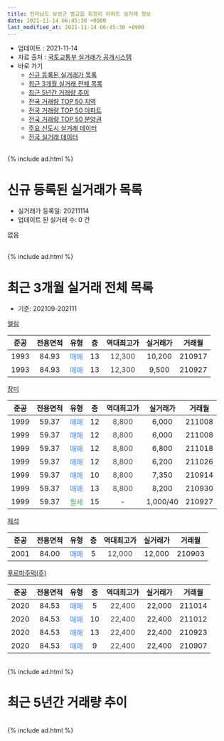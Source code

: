 ```yaml
---
title: 전라남도 보성군 벌교읍 회정리 아파트 실거래 정보
date: 2021-11-14 06:45:30 +0900
last_modified_at: 2021-11-14 06:45:30 +0900
---
```


* 업데이트 : 2021-11-14
* 자료 출처 : [국토교통부 실거래가 공개시스템](http://rt.molit.go.kr)
* 바로 가기
    * [신규 등록된 실거래가 목록](#신규-등록된-실거래가-목록)
    * [최근 3개월 실거래 전체 목록](#최근-3개월-실거래-전체-목록)
    * [최근 5년간 거래량 추이](#최근-5년간-거래량-추이)
    * [전국 거래량 TOP 50 지역](https://inasie.github.io/apt-trade-info/최근-3개월-전국에서-가장-거래가-많이-발생한-지역)
    * [전국 거래량 TOP 50 아파트](https://inasie.github.io/apt-trade-info/최근-3개월-전국에서-가장-거래가-많이-발생한-아파트)
    * [전국 거래량 TOP 50 분양권](https://inasie.github.io/apt-trade-info/최근-3개월-전국에서-가장-거래가-많이-발생한-분양권)
    * [주요 신도시 실거래 데이터](https://inasie.github.io/apt-trade-info/주요-신도시)
    * [전국 실거래 데이터](https://inasie.github.io/apt-trade-info/전국)
<br>
{% include ad.html %}
<br>

# 신규 등록된 실거래가 목록
* 실거래가 등록일: 20211114
* 업데이트 된 실거래 수: 0 건

없음

<br>
{% include ad.html %}
<br>

# 최근 3개월 실거래 전체 목록
* 기준: 202109-202111


[엘림](https://search.naver.com/search.naver?query=%EC%A0%84%EB%9D%BC%EB%82%A8%EB%8F%84+%EB%B3%B4%EC%84%B1%EA%B5%B0+%EB%B2%8C%EA%B5%90%EC%9D%8D+%ED%9A%8C%EC%A0%95%EB%A6%AC+%EC%97%98%EB%A6%BC)

|준공|전용면적|유형|층|역대최고가|실거래가|거래월|
|:---:|:---:|:---:|:---:|:---:|:---:|:---:|
|1993|84.93|<span style="color:#4285f3">매매</span>|13|<span style="color:#444444">12,300</span>|10,200|210917|
|1993|84.93|<span style="color:#4285f3">매매</span>|13|<span style="color:#444444">12,300</span>|9,500|210927|

[장미](https://search.naver.com/search.naver?query=%EC%A0%84%EB%9D%BC%EB%82%A8%EB%8F%84+%EB%B3%B4%EC%84%B1%EA%B5%B0+%EB%B2%8C%EA%B5%90%EC%9D%8D+%ED%9A%8C%EC%A0%95%EB%A6%AC+%EC%9E%A5%EB%AF%B8)

|준공|전용면적|유형|층|역대최고가|실거래가|거래월|
|:---:|:---:|:---:|:---:|:---:|:---:|:---:|
|1999|59.37|<span style="color:#4285f3">매매</span>|12|<span style="color:#444444">8,800</span>|6,000|211008|
|1999|59.37|<span style="color:#4285f3">매매</span>|12|<span style="color:#444444">8,800</span>|6,000|211008|
|1999|59.37|<span style="color:#4285f3">매매</span>|12|<span style="color:#444444">8,800</span>|6,800|211018|
|1999|59.37|<span style="color:#4285f3">매매</span>|12|<span style="color:#444444">8,800</span>|6,200|211026|
|1999|59.37|<span style="color:#4285f3">매매</span>|10|<span style="color:#444444">8,800</span>|7,350|210914|
|1999|59.37|<span style="color:#4285f3">매매</span>|13|<span style="color:#444444">8,800</span>|8,200|210930|
|1999|59.37|<span style="color:#34a853">월세</span>|15|<span style="color:#444444">-</span>|1,000/40|210927|

[제석](https://search.naver.com/search.naver?query=%EC%A0%84%EB%9D%BC%EB%82%A8%EB%8F%84+%EB%B3%B4%EC%84%B1%EA%B5%B0+%EB%B2%8C%EA%B5%90%EC%9D%8D+%ED%9A%8C%EC%A0%95%EB%A6%AC+%EC%A0%9C%EC%84%9D)

|준공|전용면적|유형|층|역대최고가|실거래가|거래월|
|:---:|:---:|:---:|:---:|:---:|:---:|:---:|
|2001|84.00|<span style="color:#4285f3">매매</span>|5|<span style="color:#444444">12,000</span>|12,000|210903|

[푸르미주택(주)](https://search.naver.com/search.naver?query=%EC%A0%84%EB%9D%BC%EB%82%A8%EB%8F%84+%EB%B3%B4%EC%84%B1%EA%B5%B0+%EB%B2%8C%EA%B5%90%EC%9D%8D+%ED%9A%8C%EC%A0%95%EB%A6%AC+%ED%91%B8%EB%A5%B4%EB%AF%B8%EC%A3%BC%ED%83%9D%28%EC%A3%BC%29)

|준공|전용면적|유형|층|역대최고가|실거래가|거래월|
|:---:|:---:|:---:|:---:|:---:|:---:|:---:|
|2020|84.53|<span style="color:#4285f3">매매</span>|5|<span style="color:#444444">22,400</span>|22,000|211014|
|2020|84.53|<span style="color:#4285f3">매매</span>|10|<span style="color:#444444">22,400</span>|22,400|211012|
|2020|84.53|<span style="color:#4285f3">매매</span>|13|<span style="color:#444444">22,400</span>|22,400|210923|
|2020|84.53|<span style="color:#4285f3">매매</span>|9|<span style="color:#444444">22,400</span>|22,400|210907|


<br>
{% include ad.html %}
<br>

# 최근 5년간 거래량 추이


<div style="width:100%;">
    <canvas id="deal_progress" height="200"></canvas>
</div>

<script>
new Chart(document.getElementById("deal_progress"), {
    type: 'line',
    data: {
        labels: ['201611','201612','201701','201702','201703','201704','201705','201706','201707','201708','201709','201710','201711','201712','201801','201802','201803','201804','201805','201806','201807','201808','201809','201810','201811','201812','201901','201902','201903','201904','201905','201906','201907','201908','201909','201910','201911','201912','202001','202002','202003','202004','202005','202006','202007','202008','202009','202010','202011','202012','202101','202102','202103','202104','202105','202106','202107','202108','202109','202110','202111'],
        datasets: [{
            label: '매매',
            pointRadius: 1,
            data: [1, 0, 0, 1, 6, 2, 3, 1, 1, 4, 1, 4, 1, 1, 3, 3, 2, 4, 2, 4, 3, 4, 2, 1, 0, 3, 2, 2, 3, 0, 1, 0, 2, 2, 2, 1, 1, 0, 3, 2, 4, 2, 1, 1, 3, 3, 4, 2, 6, 8, 2, 6, 8, 8, 10, 14, 5, 6, 7, 6, 0],
            borderColor: "rgba(255, 201, 14, 1)",
            backgroundColor: "rgba(255, 201, 14, 0.5)",
            fill: false,
            lineTension: 0
        },{
            label: '전월세',
            pointRadius: 1,
            data: [1, 2, 1, 1, 3, 0, 3, 4, 1, 3, 3, 0, 1, 1, 1, 1, 2, 1, 1, 1, 20, 1, 0, 1, 2, 1, 0, 1, 0, 0, 3, 0, 1, 0, 3, 1, 2, 0, 0, 3, 0, 0, 0, 0, 9, 3, 0, 1, 0, 1, 0, 0, 2, 6, 0, 13, 22, 4, 1, 0, 0],
            borderColor: "rgba(0, 141, 185, 1)",
            backgroundColor: "rgba(0, 141, 185, 0.5)",
            fill: false,
            lineTension: 0
        }
        ]
    },
    options: {
        responsive: true,
        title: {
            display: false
        },
        tooltips: {
            mode: 'index',
            intersect: false
        },
        hover: {
            mode: 'nearest',
            intersect: true
        },
        scales: {
            xAxes: [{
                display: true,
                scaleLabel: {
                    display: true,
                    labelString: '년/월'
                }
            }],
            yAxes: [{
                display: true,
                ticks: {
                    suggestedMin: 0,
                },
                scaleLabel: {
                    display: true,
                    labelString: '실거래 수'
                }
            }]
        }
    }
});

</script>


<br>
{% include ad.html %}
<br>

